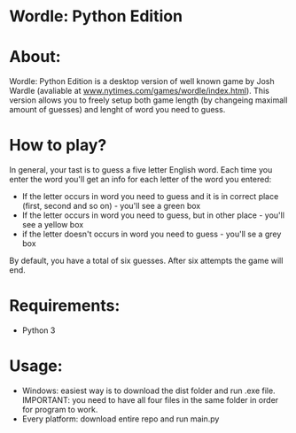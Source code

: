 # Wordle: Python Edition

# About:
Wordle: Python Edition is a desktop version of well known game by Josh Wardle (avaliable at www.nytimes.com/games/wordle/index.html). 
This version allows you to freely setup both game length (by changeing maximall amount of guesses) and lenght of word you need to guess.

# How to play?
In general, your tast is to guess a five letter English word. Each time you enter the word you'll get an info for each letter of the word you entered:
 - If the letter occurs in word you need to guess and it is in correct place (first, second and so on) - you'll see a green box
 - If the letter occurs in word you need to guess, but in other place - you'll see a yellow box
 - if the letter doesn't occurs in word you need to guess - you'll se a grey box
 
 By default, you have a total of six guesses. After six attempts the game will end.
 
 # Requirements:
 - Python 3
 
 # Usage:
 - Windows: easiest way is to download the dist folder and run .exe file. 
  IMPORTANT: you need to have all four files in the same folder in order for program to work.
 - Every platform: download entire repo and run main.py
 

 
